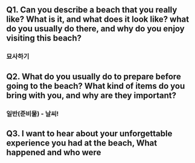 ## Q1. Can you describe a beach that you really like? What is it, and what does it look like? what do you usually do there, and why do you enjoy visiting this beach?
### 묘사하기

## Q2. What do you usually do to prepare before going to the beach? What kind of items do you bring with you, and why are they important?
### 일반(준비물) - 날씨!

## Q3. I want to hear about your unforgettable experience you had at the beach, What happened and who were 